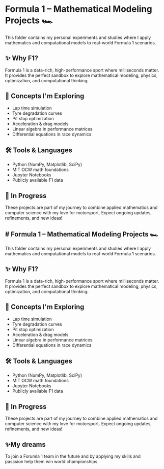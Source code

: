 # Formula 1 – Mathematical Modeling Projects 🏎️

This folder contains my personal experiments and studies where I apply mathematics and computational models to real-world Formula 1 scenarios.

## ✨ Why F1?
Formula 1 is a data-rich, high-performance sport where milliseconds matter.  
It provides the perfect sandbox to explore mathematical modeling, physics, optimization, and computational thinking.

## 🧠 Concepts I'm Exploring
- Lap time simulation
- Tyre degradation curves
- Pit stop optimization
- Acceleration & drag models
- Linear algebra in performance matrices
- Differential equations in race dynamics

## 🛠️ Tools & Languages
- Python (NumPy, Matplotlib, SciPy)
- MIT OCW math foundations
- Jupyter Notebooks
- Publicly available F1 data

## 🚧 In Progress
These projects are part of my journey to combine applied mathematics and computer science with my love for motorsport. Expect ongoing updates, refinements, and new ideas!

## # Formula 1 – Mathematical Modeling Projects 🏎️

This folder contains my personal experiments and studies where I apply mathematics and computational models to real-world Formula 1 scenarios.

## ✨ Why F1?
Formula 1 is a data-rich, high-performance sport where milliseconds matter.  
It provides the perfect sandbox to explore mathematical modeling, physics, optimization, and computational thinking.

## 🧠 Concepts I'm Exploring
- Lap time simulation
- Tyre degradation curves
- Pit stop optimization
- Acceleration & drag models
- Linear algebra in performance matrices
- Differential equations in race dynamics

## 🛠️ Tools & Languages
- Python (NumPy, Matplotlib, SciPy)
- MIT OCW math foundations
- Jupyter Notebooks
- Publicly available F1 data

## 🚧 In Progress
These projects are part of my journey to combine applied mathematics and computer science with my love for motorsport. Expect ongoing updates, refinements, and new ideas!

## ✨My dreams
To join a Forumla 1 team in the future and by applying my skills and passsion help them win world championships.
